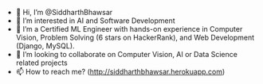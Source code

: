 - 👋 Hi, I’m @SiddharthBhawsar
- 👀 I’m interested in AI and Software Development
- 🌱 I’m a Certified ML Engineer with hands-on experience in Computer Vision, Problem Solving (6 stars on HackerRank), and Web Development (Django, MySQL).
- 💞️ I’m looking to collaborate on Computer Vision, AI or Data Science related projects
- 📫 How to reach me? (http://siddharthbhawsar.herokuapp.com)

<!---
SiddharthBhawsar/SiddharthBhawsar is a ✨ special ✨ repository because its `README.md` (this file) appears on your GitHub profile.
You can click the Preview link to take a look at your changes.
--->
